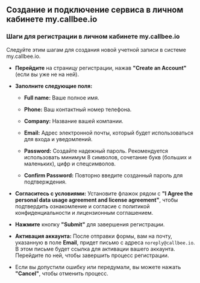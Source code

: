 ## Создание и подключение сервиса в личном кабинете my.callbee.io
### Шаги для регистрации в личном кабинете my.callbee.io
<p>Следуйте этим шагам для создания новой учетной записи в системе my.callbee.io.</p>
<ul>
  <li>
    <p><strong>Перейдите</strong> на страницу регистрации, нажав <strong>"Create an Account"</strong> (если вы уже не на ней).</p>
  </li>
  <li>
    <p><strong>Заполните следующие поля:</strong></p>
    <ul>
      <li>
        <p><strong>Full name:</strong> Ваше полное имя.</p>
      </li>
      <li>
        <p><strong>Phone:</strong> Ваш контактный номер телефона.</p>
      </li>
      <li>
        <p><strong>Company:</strong> Название вашей компании.</p>
      </li>
      <li>
        <p><strong>Email:</strong> Адрес электронной почты, который будет использоваться для входа и уведомлений.</p>
      </li>
      <li>
        <p><strong>Password:</strong> Создайте надежный пароль. Рекомендуется использовать минимум 8 символов, сочетание букв (больших и маленьких), цифр и спецсимволов.</p>
      </li>
      <li>
        <p><strong>Confirm Password:</strong> Повторно введите созданный пароль для подтверждения.</p>
      </li>
    </ul>
  </li>
  <li>
    <p><strong>Согласитесь с условиями:</strong> Установите флажок рядом с <strong>"I Agree the personal data usage agreement and license agreement"</strong>, чтобы подтвердить ознакомление и согласие с политикой конфиденциальности и лицензионным соглашением.</p>
  </li>
  <li>
    <p><strong>Нажмите</strong> кнопку <strong>"Submit"</strong> для завершения регистрации.</p>
  </li>
  <li>
    <p><strong>Активация аккаунта:</strong> После отправки формы, вам на почту, указанную в поле <strong>Email</strong>, придет письмо с адреса <code>noreply@callbee.io</code>. В этом письме будет ссылка для активации вашего аккаунта. Перейдите по ней, чтобы завершить процесс регистрации.</p>
  </li>
  <li>
    <p>Если вы допустили ошибку или передумали, вы можете нажать <strong>"Cancel"</strong>, чтобы отменить процесс.</p>
  </li>
</ul>
